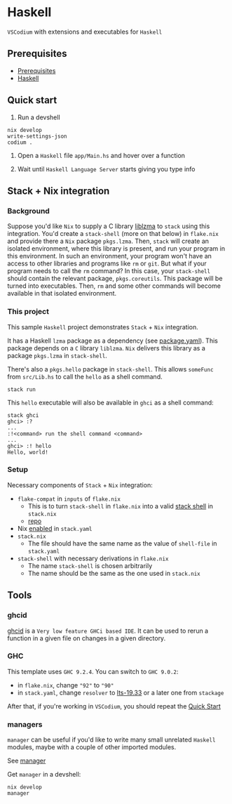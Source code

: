 # Haskell

`VSCodium` with extensions and executables for `Haskell`

## Prerequisites

- [Prerequisites](https://github.com/deemp/flakes#prerequisites)
- [Haskell](https://github.com/deemp/flakes/blob/main/README/Haskell.md)

## Quick start

1. Run a devshell

```console
nix develop
write-settings-json
codium .
```

1. Open a `Haskell` file `app/Main.hs` and hover over a function

1. Wait until `Haskell Language Server` starts giving you type info

## Stack + Nix integration

### Background

Suppose you'd like `Nix` to supply a C library [liblzma](https://tukaani.org/xz/) to `stack` using this integration.
You'd create a `stack-shell` (more on that below) in `flake.nix` and provide there a `Nix` package `pkgs.lzma`.
Then, `stack` will create an isolated environment, where this library is present, and run your program in this environment.
In such an environment, your program won't have an access to other libraries and programs like `rm` or `git`.
But what if your program needs to call the `rm` command?
In this case, your `stack-shell` should contain the relevant package, `pkgs.coreutils`.
This package will be turned into executables. Then, `rm` and some other commands will become available in that isolated environment.

### This project

This sample `Haskell` project demonstrates `Stack` + `Nix` integration.

It has a Haskell `lzma` package as a dependency (see [package.yaml](./package.yaml)). This package depends on a `C` library `liblzma`.
`Nix` delivers this library as a package `pkgs.lzma` in `stack-shell`.

There's also a `pkgs.hello` package in `stack-shell`.
This allows `someFunc` from `src/Lib.hs` to call the `hello` as a shell command.

```console
stack run
```

This `hello` executable will also be available in `ghci` as a shell command:

```console
stack ghci
ghci> :?
...
:!<command> run the shell command <command>
...
ghci> :! hello
Hello, world!

```

### Setup

Necessary components of `Stack` + `Nix` integration:

- `flake-compat` in `inputs` of `flake.nix`
  - This is to turn `stack-shell` in `flake.nix` into a valid [stack shell](https://docs.haskellstack.org/en/stable/nix_integration/#external-c-libraries-through-a-shellnix-file) in `stack.nix`
  - [repo](https://github.com/edolstra/flake-compat)
- Nix [enabled](https://docs.haskellstack.org/en/stable/nix_integration/#configuration-options) in `stack.yaml`
- `stack.nix`
  - The file should have the same name as the value of `shell-file` in `stack.yaml`
- `stack-shell` with necessary derivations in `flake.nix`
  - The name `stack-shell` is chosen arbitrarily
  - The name should be the same as the one used in `stack.nix`

## Tools

### ghcid

[ghcid](https://github.com/ndmitchell/ghcid) is a `Very low feature GHCi based IDE`.
It can be used to rerun a function in a given file on changes in a given directory.

### GHC

This template uses `GHC 9.2.4`. You can switch to `GHC 9.0.2`:

- in `flake.nix`, change `"92"` to `"90"`
- in `stack.yaml`, change `resolver` to [lts-19.33](https://www.stackage.org/lts-19.33) or a later one from `stackage`

After that, if you're working in `VSCodium`, you should repeat the [Quick Start](#quick-start)

### managers

`manager` can be useful if you'd like to write many small unrelated `Haskell` modules, maybe with a couple of other imported modules.

See [manager](https://github.com/deemp/flakes/tree/main/manager#readme)

Get `manager` in a devshell:

```console
nix develop
manager
```
